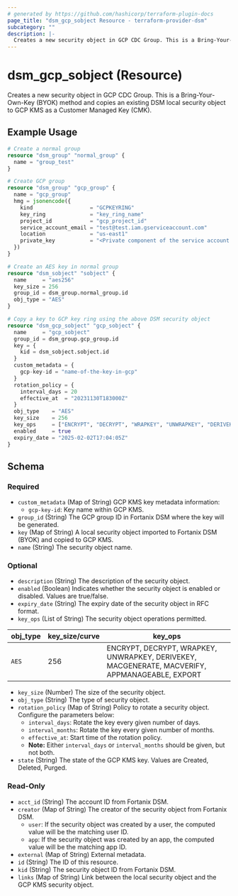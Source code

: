```yaml
---
# generated by https://github.com/hashicorp/terraform-plugin-docs
page_title: "dsm_gcp_sobject Resource - terraform-provider-dsm"
subcategory: ""
description: |-
  Creates a new security object in GCP CDC Group. This is a Bring-Your-Own-Key (BYOK) method and copies an existing DSM local security object to GCP KMS as a Customer Managed Key (CMK).
---
```


# dsm_gcp_sobject (Resource)

Creates a new security object in GCP CDC Group. This is a Bring-Your-Own-Key (BYOK) method and copies an existing DSM local security object to GCP KMS as a Customer Managed Key (CMK).

## Example Usage

```terraform
# Create a normal group
resource "dsm_group" "normal_group" {
  name = "group_test"
}

# Create GCP group
resource "dsm_group" "gcp_group" {
  name = "gcp_group"
  hmg = jsonencode({
    kind                  = "GCPKEYRING"
    key_ring              = "key_ring_name"
    project_id            = "gcp_project_id"
    service_account_email = "test@test.iam.gserviceaccount.com"
    location              = "us-east1"
    private_key           = "<Private component of the service account key pair that can be obtained from the GCP cloud console. It is used to authenticate the requests made by DSM to the GCP cloud. This should be base64 encoded private key.>"
  })
}

# Create an AES key in normal group
resource "dsm_sobject" "sobject" {
  name     = "aes256"
  key_size = 256
  group_id = dsm_group.normal_group.id
  obj_type = "AES"
}

# Copy a key to GCP key ring using the above DSM security object
resource "dsm_gcp_sobject" "gcp_sobject" {
  name     = "gcp_sobject"
  group_id = dsm_group.gcp_group.id
  key = {
    kid = dsm_sobject.sobject.id
  }
  custom_metadata = {
    gcp-key-id = "name-of-the-key-in-gcp"
  }
  rotation_policy = {
    interval_days = 20
    effective_at  = "20231130T183000Z"
  }
  obj_type    = "AES"
  key_size    = 256
  key_ops     = ["ENCRYPT", "DECRYPT", "WRAPKEY", "UNWRAPKEY", "DERIVEKEY", "MACGENERATE", "MACVERIFY", "APPMANAGEABLE", "EXPORT"]
  enabled     = true
  expiry_date = "2025-02-02T17:04:05Z"
}
```

<!-- schema generated by tfplugindocs -->
## Schema

### Required

- `custom_metadata` (Map of String) GCP KMS key metadata information:
   * `gcp-key-id`: Key name within GCP KMS.
- `group_id` (String) The GCP group ID in Fortanix DSM where the key will be generated.
- `key` (Map of String) A local security object imported to Fortanix DSM (BYOK) and copied to GCP KMS.
- `name` (String) The security object name.

### Optional

- `description` (String) The description of the security object.
- `enabled` (Boolean) Indicates whether the security object is enabled or disabled. Values are true/false.
- `expiry_date` (String) The expiry date of the security object in RFC format.
- `key_ops` (List of String) The security object operations permitted.

| obj_type | key_size/curve | key_ops |
| -------- | -------- |-------- |
| `AES` | 256 | ENCRYPT, DECRYPT, WRAPKEY, UNWRAPKEY, DERIVEKEY, MACGENERATE, MACVERIFY, APPMANAGEABLE, EXPORT
- `key_size` (Number) The size of the security object.
- `obj_type` (String) The type of security object.
- `rotation_policy` (Map of String) Policy to rotate a security object. Configure the parameters below:
   * `interval_days`: Rotate the key every given number of days.
   * `interval_months`: Rotate the key every given number of months.
   * `effective_at`: Start time of the rotation policy.
   * **Note:** Either `interval_days` or `interval_months` should be given, but not both.
- `state` (String) The state of the GCP KMS key. Values are Created, Deleted, Purged.

### Read-Only

- `acct_id` (String) The account ID from Fortanix DSM.
- `creator` (Map of String) The creator of the security object from Fortanix DSM.
   * `user`: If the security object was created by a user, the computed value will be the matching user ID.
   * `app`: If the security object was created by an app, the computed value will be the matching app ID.
- `external` (Map of String) External metadata.
- `id` (String) The ID of this resource.
- `kid` (String) The security object ID from Fortanix DSM.
- `links` (Map of String) Link between the local security object and the GCP KMS security object.
